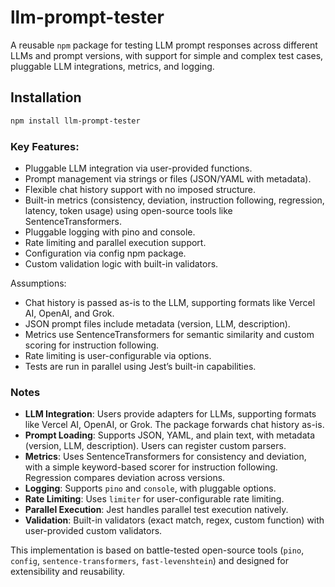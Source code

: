 # llm-prompt-tester
A reusable `npm` package for testing LLM prompt responses across different LLMs and prompt versions, with support for simple and complex test cases, pluggable LLM integrations, metrics, and logging.

## Installation
```bash
npm install llm-prompt-tester
```

### Key Features:
  - Pluggable LLM integration via user-provided functions.
  - Prompt management via strings or files (JSON/YAML with metadata).
  - Flexible chat history support with no imposed structure.
  - Built-in metrics (consistency, deviation, instruction following, regression, latency, token usage) using open-source tools like SentenceTransformers.
  - Pluggable logging with pino and console.
  - Rate limiting and parallel execution support.
  - Configuration via config npm package.
  - Custom validation logic with built-in validators.

Assumptions:
  - Chat history is passed as-is to the LLM, supporting formats like Vercel AI, OpenAI, and Grok.
  - JSON prompt files include metadata (version, LLM, description).
  - Metrics use SentenceTransformers for semantic similarity and custom scoring for instruction following.
  - Rate limiting is user-configurable via options.
  - Tests are run in parallel using Jest’s built-in capabilities.


### Notes
- **LLM Integration**: Users provide adapters for LLMs, supporting formats like Vercel AI, OpenAI, or Grok. The package forwards chat history as-is.
- **Prompt Loading**: Supports JSON, YAML, and plain text, with metadata (version, LLM, description). Users can register custom parsers.
- **Metrics**: Uses SentenceTransformers for consistency and deviation, with a simple keyword-based scorer for instruction following. Regression compares deviation across versions.
- **Logging**: Supports `pino` and `console`, with pluggable options.
- **Rate Limiting**: Uses `limiter` for user-configurable rate limiting.
- **Parallel Execution**: Jest handles parallel test execution natively.
- **Validation**: Built-in validators (exact match, regex, custom function) with user-provided custom validators.

This implementation is based on battle-tested open-source tools (`pino`, `config`, `sentence-transformers`, `fast-levenshtein`) and designed for extensibility and reusability.